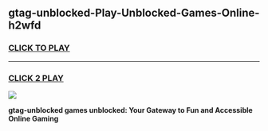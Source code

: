 
## gtag-unblocked-Play-Unblocked-Games-Online-h2wfd
<h3>
<a href="https://premium76.site?title=gtag-unblocked&ref=25A">CLICK TO PLAY</a></h3>
<hr>

<h3>
<a href="https://premium76.site?title=gtag-unblocked&ref=25A">CLICK 2 PLAY</a>
  
</h3>

<a href="https://premium76.site?title=gtag-unblocked&ref=25A"><img src="https://clearcache.store/games.png"></a>


**gtag-unblocked games unblocked: Your Gateway to Fun and Accessible Online Gaming**
